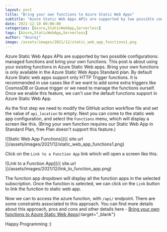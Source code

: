 ```yaml
---
layout: post
title: "Bring your own functions to Azure Static Web Apps"
subtitle: "Azure Static Web Apps APIs are supported by two possible configurations: managed functions and bring your own functions. This post is about using your existing functions in Azure Static Web apps."
date: 2021-12-10 00:00:00
categories: [Azure,StaticWebApp,Serverless]
tags: [Azure,StaticWebApp,Serverless]
author: "Anuraj"
image: /assets/images/2021/12/static_web_app_functions1.png
---
```

Azure Static Web Apps APIs are supported by two possible configurations: managed functions and bring your own functions. This post is about using your existing functions in Azure Static Web apps. Bring your own functions is only available in the Azure Static Web Apps Standard plan. By default Azure Static web apps support only HTTP Trigger functions. It is recommended in use cases like if we want to add some extra triggers like CosmosDB or Queue trigger or we need to manage the functions ourself. Once we enable this feature, we can't use the default functions support in Azure Static Web App.

As the first step we need to modify the GitHub action workflow file and set the value of `api_location` to empty. Next you can come to the static web app configuration, and select the `Functions` menu, which will display a screen like this. (Bring your own function requires our Static Web App in Standard Plan, free Plan doesn't support this feature.)

![Static Web App Functions]({{ site.url }}/assets/images/2021/12/static_web_app_functions1.png)

Click on the `Link to a Function App` link which will open a screen like this.

![Link to a Function App]({{ site.url }}/assets/images/2021/12/link_to_function_app.png)

The function app dropdown will display all the function apps in the selected subscription. Once the function is selected, we can click on the `Link` button to link the function to static web app.

Now we can to access the azure function, with `/api/` endpoint. There are some constraints associated to this approach. You can find more details about this approach, pros and cons and other details here - [Bring your own functions to Azure Static Web Apps](https://docs.microsoft.com/en-us/azure/static-web-apps/functions-bring-your-own?WT.mc_id=AZ-MVP-5002040){:target="_blank"}

Happy Programming :)